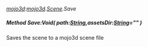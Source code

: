 _[mojo3d](../../modules/mojo3d/mojo3d-module.md):[mojo3d](../../modules/mojo3d/mojo3d-module.md).[Scene](../../modules/mojo3d/mojo3d-scene.md).Save_
##### Method Save:Void( path:[String](../../modules/wonkey/wonkey-types-string.md),assetsDir:[String](../../modules/wonkey/wonkey-types-string.md)="" )
Saves the scene to a mojo3d scene file
